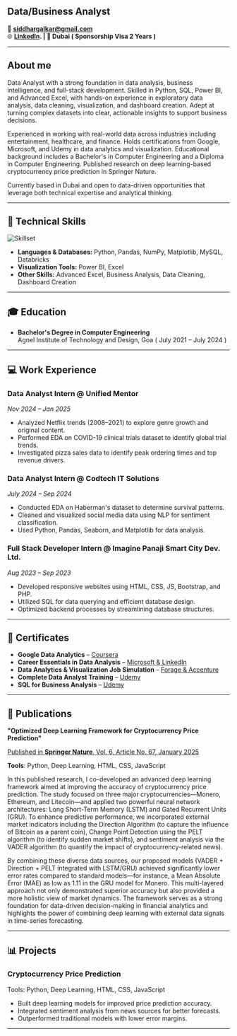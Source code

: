 ## Data/Business Analyst

📧 **siddhargalkar@gmail.com**  
🌐 **[LinkedIn](https://www.linkedin.com/in/siddhesh-dhargalkar-b7a36515b/). | 📍 Dubai ( Sponsorship Visa 2 Years )** 

---

## About me
Data Analyst with a strong foundation in data analysis, business intelligence, and full-stack development. Skilled in Python, SQL, Power BI,  and Advanced Excel, with hands-on experience in exploratory data analysis, data cleaning, visualization, and dashboard creation. Adept at turning complex datasets into clear, actionable insights to support business decisions.

Experienced in working with real-world data across industries including entertainment, healthcare, and finance. Holds certifications from Google, Microsoft, and Udemy in data analytics and visualization. Educational background includes a Bachelor's in Computer Engineering and a Diploma in Computer Engineering. Published research on deep learning-based cryptocurrency price prediction in Springer Nature.

Currently based in Dubai and open to data-driven opportunities that leverage both technical expertise and analytical thinking.


---

## 💼 Technical Skills
![Skillset](https://i.postimg.cc/1RFHY6jp/skills-extraasmall.png)
- **Languages & Databases:** Python, Pandas, NumPy, Matplotlib, MySQL, Databricks  
- **Visualization Tools:** Power BI, Excel  
- **Other Skills:** Advanced Excel, Business Analysis, Data Cleaning, Dashboard Creation

---

## 🎓 Education

- **Bachelor's Degree in Computer Engineering**  
  Agnel Institute of Technology and Design, Goa ( July 2021 – July 2024 )

---

## 💻 Work Experience

### **Data Analyst Intern @ Unified Mentor**  
_Nov 2024 – Jan 2025_  
- Analyzed Netflix trends (2008–2021) to explore genre growth and original content.  
- Performed EDA on COVID-19 clinical trials dataset to identify global trial trends.  
- Investigated pizza sales data to identify peak ordering times and top revenue drivers.

### **Data Analyst Intern @ Codtech IT Solutions**  
_July 2024 – Sep 2024_  
- Conducted EDA on Haberman's dataset to determine survival patterns.  
- Cleaned and visualized social media data using NLP for sentiment classification.  
- Used Python, Pandas, Seaborn, and Matplotlib for data analysis.

### **Full Stack Developer Intern @ Imagine Panaji Smart City Dev. Ltd.**  
_Aug 2023 – Sep 2023_  
- Developed responsive websites using HTML, CSS, JS, Bootstrap, and PHP.  
- Utilized SQL for data querying and efficient database design.  
- Optimized backend processes by streamlining database structures.


---

## 📜 Certificates

- **Google Data Analytics** – [Coursera](https://coursera.org/verify/professional-cert/QBGOCHZYX5L7)  
- **Career Essentials in Data Analysis** – [Microsoft & LinkedIn](https://www.linkedin.com/learning/certificates/f8ddd0f09dd8141ad9b2de4e1ea9628862d85854dae7c00114a4f63d33993b4d?trk=share_certificate
)  
- **Data Analytics & Visualization Job Simulation** – [Forage & Accenture](https://forage-uploads-prod.s3.amazonaws.com/completion-certificates/T6kdcdKSTfg2aotxT/hzmoNKtzvAzXsEqx8_T6kdcdKSTfg2aotxT_8vzwCC3kW6yj7SEei_1733679012288_completion_certificate.pdf)  
- **Complete Data Analyst Training** – [Udemy](https://www.udemy.com/certificate/UC-4d4f3c36-e815-4285-a720-6ad07bf100ad/) 
- **SQL for Business Analysis** – [Udemy](https://www.udemy.com/certificate/UC-ed729751-3d74-4a44-8b22-259f66b12a0a/)  

---

## 📝 Publications

**"Optimized Deep Learning Framework for Cryptocurrency Price Prediction"**   

[Published in **Springer Nature**, Vol. 6, Article No. 67, January 2025](https://link.springer.com/article/10.1007/s42979-024-03611-9)

**Tools**: Python, Deep Learning, HTML, CSS, JavaScript

In this published research, I co-developed an advanced deep learning framework aimed at improving the accuracy of cryptocurrency price prediction. The study focused on three major cryptocurrencies—Monero, Ethereum, and Litecoin—and applied two powerful neural network architectures: Long Short-Term Memory (LSTM) and Gated Recurrent Units (GRU). To enhance predictive performance, we incorporated external market indicators including the Direction Algorithm (to capture the influence of Bitcoin as a parent coin), Change Point Detection using the PELT algorithm (to identify sudden market shifts), and sentiment analysis via the VADER algorithm (to quantify the impact of cryptocurrency-related news).

By combining these diverse data sources, our proposed models (VADER + Direction + PELT integrated with LSTM/GRU) achieved significantly lower error rates compared to standard models—for instance, a Mean Absolute Error (MAE) as low as 1.11 in the GRU model for Monero. This multi-layered approach not only demonstrated superior accuracy but also provided a more holistic view of market dynamics. The framework serves as a strong foundation for data-driven decision-making in financial analytics and highlights the power of combining deep learning with external data signals in time-series forecasting.

---


## 📊 Projects

### **Cryptocurrency Price Prediction**  
Tools: Python, Deep Learning, HTML, CSS, JavaScript
- Built deep learning models for improved price prediction accuracy.  
- Integrated sentiment analysis from news sources for better forecasts.  
- Outperformed traditional models with lower error margins.

---
